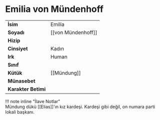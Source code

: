 # Emilia von Mündenhoff  
|  |  |  
|---|---|  
| **İsim** | Emilia |  
| **Soyadı** | [[von Mündenhoff]] |  
| **Hizip** |  |  
| **Cinsiyet** | Kadın |  
| **Irk** | Human |  
| **Sınıf** |  |  
| **Kütük** | [[Mündung]] |  
| **Münasebet** |  |  
| **Karakter Betimi** |  |  
  
  
!!! note inline "İlave Notlar"  
	Mündung dükü [[Elias]]'ın kız kardeşi. Kardeşi gibi değil, on numara parti lokali başkanı.  
  
  
